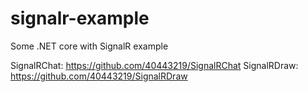 # signalr-example
Some .NET core with SignalR example

SignalRChat: https://github.com/40443219/SignalRChat
SignalRDraw: https://github.com/40443219/SignalRDraw
